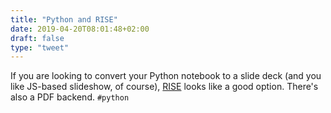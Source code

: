 ```yaml
---
title: "Python and RISE"
date: 2019-04-20T08:01:48+02:00
draft: false
type: "tweet"
---
```

If you are looking to convert your Python notebook to a slide deck (and you like JS-based slideshow, of course), [RISE](https://damianavila.github.io/RISE/) looks like a good option. There's also a PDF backend. `#python`
